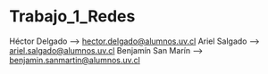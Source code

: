 # Trabajo_1_Redes

Héctor Delgado --> hector.delgado@alumnos.uv.cl
Ariel Salgado --> ariel.salgado@alumnos.uv.cl
Benjamín San Marín --> benjamin.sanmartin@alumnos.uv.cl
